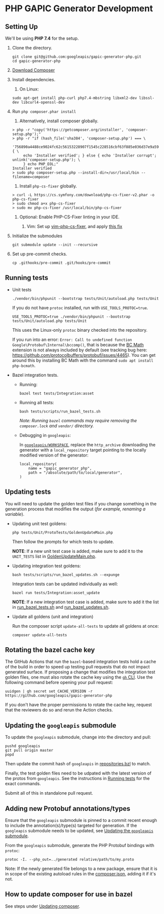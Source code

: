 # PHP GAPIC Generator Development

## Setting Up

We'll be using **PHP 7.4** for the setup.

1.  Clone the directory.

    ```
    git clone git@github.com:googleapis/gapic-generator-php.git
    cd gapic-generator-php
    ```

2.  [Download Composer](https://getcomposer.org/download/)

3.  Install dependencies.

    1.  On Linux:

    ```
    sudo apt-get install php-curl php7.4-mbstring libxml2-dev libssl-dev libcurl4-openssl-dev
    ```

4.  Run `php composer.phar install`

    1.  Alternatively, install composer globally.

    ```
    > php -r "copy('https://getcomposer.org/installer', 'composer-setup.php');"
    > php -r "if (hash_file('sha384', 'composer-setup.php') === \
         '756890a4488ce9024fc62c56153228907f1545c228516cbf63f885e036d37e9a59d27d63f46af1d4d07ee0f76181c7d3') { \
         echo 'Installer verified'; } else { echo 'Installer corrupt'; unlink('composer-setup.php'); \
         } echo PHP_EOL;"
    Installer verified
    > sudo php composer-setup.php --install-dir=/usr/local/bin --filename=composer
    ```

    1.  Install `php-cs-fixer` globally.

    ```
    > curl -L https://cs.symfony.com/download/php-cs-fixer-v2.phar -o php-cs-fixer
    > sudo chmod a+x php-cs-fixer
    > sudo mv php-cs-fixer /usr/local/bin/php-cs-fixer
    ```

    1.  Optional: Enable PHP-CS-Fixer linting in your IDE.

        1.  Vim: Set up
            [vim-php-cs-fixer](https://github.com/stephpy/vim-php-cs-fixer), and
            apply
            [this fix](https://github.com/stephpy/vim-php-cs-fixer/pull/47)

5.  Initialize the submodules

    ```
    git submodule update --init --recursive
    ```

6.  Set up pre-commit checks.

    ```
    cp .githooks/pre-commit .git/hooks/pre-commit
    ```

## Running tests

-   Unit tests

    ```
    ./vendor/bin/phpunit --bootstrap tests/Unit/autoload.php tests/Unit
    ```

    If you do not have `protoc` installed, run with `USE_TOOLS_PROTOC=true`.

    ```
    USE_TOOLS_PROTOC=true ./vendor/bin/phpunit --bootstrap tests/Unit/autoload.php tests/Unit
    ```

    This uses the Linux-only `protoc` binary checked into the repository.

    If you run into an error: `Error: Call to undefined function Google\Protobuf\Internal\bccomp()`, that is because the [BC Math](https://www.php.net/manual/en/book.bc.php) extension is not always included by default (see tracking bug here: https://github.com/protocolbuffers/protobuf/issues/4465). You can get around this by installing BC Math with the command `sudo apt install php-bcmath`.

-   Bazel integration tests.

    -   Running:

        ```
        bazel test tests/Integration:asset
        ```

    -   Running all tests:

        ```
        bash tests/scripts/run_bazel_tests.sh
        ```

        _Note: Running `bazel` commands may require removing the `composer.lock` and
        `vendor/` directory._

    -  Debugging in `googleapis`:

        In [`googleapis/WORKSPACE`](https://github.com/googleapis/googleapis/blob/86fa44cc5ee2136e87c312f153113d4dd8e9c4de/WORKSPACE#L397-L401),
        replace the `http_archive` downloading the generator with a
        `local_repository` target pointing to the locally modified version of the
        generator:

        ```
        local_repository(
            name = "gapic_generator_php",
            path = "/absolute/path/to/local/generator",
        )
        ```

## Updating tests

You will need to update the golden test files if you change something in the generation process that modifies the output (_for example, renaming a variable_).

-   Updating unit test goldens:

    ```
    php tests/Unit/ProtoTests/GoldenUpdateMain.php
    ```

    Then follow the prompts for which tests to update.

    __NOTE__: If a new unit test case is added, make sure to add it to the `UNIT_TESTS` list in [GoldenUpdateMain.php](tests/Unit/ProtoTests/GoldenUpdateMain.php).

-   Updating integration test goldens:

    ```
    bash tests/scripts/run_bazel_updates.sh --expunge
    ```

    Integration tests can be updated individually as well:

    ```
    bazel run tests/Integration:asset_update
    ```

    __NOTE__: If a new integration test case is added, make sure to add it the list in [run_bazel_tests.sh](tests/scripts/run_bazel_tests.sh) and [run_bazel_updates.sh](tests/scripts/run_bazel_updates.sh).

- Update all goldens (unit and integration)

    Run the composer script `update-all-tests` to update all goldens at once:

    ```
    composer update-all-tests
    ```

## Rotating the bazel cache key

The GitHub Actions that run the `bazel`-based integration tests hold a cache of
the build in order to speed up testing pull requests that do not impact
generated surface. If proposing a change that modifies the integration test
golden files, one must also rotate the cache key using the
[`gh` CLI](https://cli.github.com/). Use the following command before opening
your pull request:

```
uuidgen | gh secret set CACHE_VERSION -r https://github.com/googleapis/gapic-generator-php
```

If you don't have the proper permissions to rotate the cache key, request that
the reviewers do so and rerun the Action checks.

## Updating the `googleapis` submodule

To update the `googleapis` submodule, change into the directory and pull:

```
pushd googleapis
git pull origin master
popd
```

Then update the commit hash of `googleapis` in [repositories.bzl](./repositories.bzl)
to match.

Finally, the test golden files need to be udpated with the latest
version of the protos from `googleapis`. See the instructions in [Running tests](#running-tests)
for the exact commands.

Submit all of this in standalone pull request.

## Adding new Protobuf annotations/types

Ensure that the `googleapis` submodule is pinned to a commit recent enough to
include the annotation(s)/type(s) targeted for generation. If the `googleapis`
submodule needs to be updated, see [Updating the `googleapis` submodule](#updating-the-googleapis-submodule).

From the `googleapis` submodule, generate the PHP Protobuf bindings with
`protoc`:

    protoc -I. --php_out=../generated relative/path/to/my.proto

Note: If the newly generated file belongs to a new package, ensure that it is
in scope of the existing autoload rules in the [composer.json](./composer.json),
adding it if it's not.

## How to update composer for use in bazel

See steps under [Updating composer](rules_php_gapic/resources/readme.md).